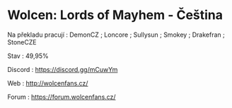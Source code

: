 # Wolcen: Lords of Mayhem - Čeština

Na překladu pracují : DemonCZ ; Loncore ; Sullysun ; Smokey ; Drakefran ; StoneCZE

Stav : 49,95%

Discord : https://discord.gg/mCuwYm

Web : http://wolcenfans.cz/

Forum : https://forum.wolcenfans.cz/
